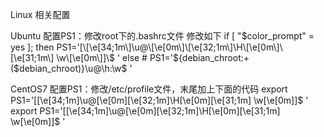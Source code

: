Linux 相关配置

Ubuntu 配置PS1：修改root下的.bashrc文件
修改如下
if [ "$color_prompt" = yes ]; then
    PS1='[\[\e[34;1m\]\u@\[\e[0m\]\[\e[32;1m\]\H\[\e[0m\]\[\e[31;1m\] \w\[\e[0m\]]\$ '
else
    # PS1='${debian_chroot:+($debian_chroot)}\u@\h:\w\$ '

CentOS7 配置PS1：修改/etc/profile文件，末尾加上下面的代码
export PS1='[\[\e[34;1m\]\u@\[\e[0m\]\[\e[32;1m\]\H\[\e[0m\]\[\e[31;1m\] \w\[\e[0m\]]\$ '
export PS1='[\[\e[34;1m\]\u@\[\e[0m\]\[\e[32;1m\]\H\[\e[0m\]\[\e[31;1m\] \w\[\e[0m\]]\$ '

